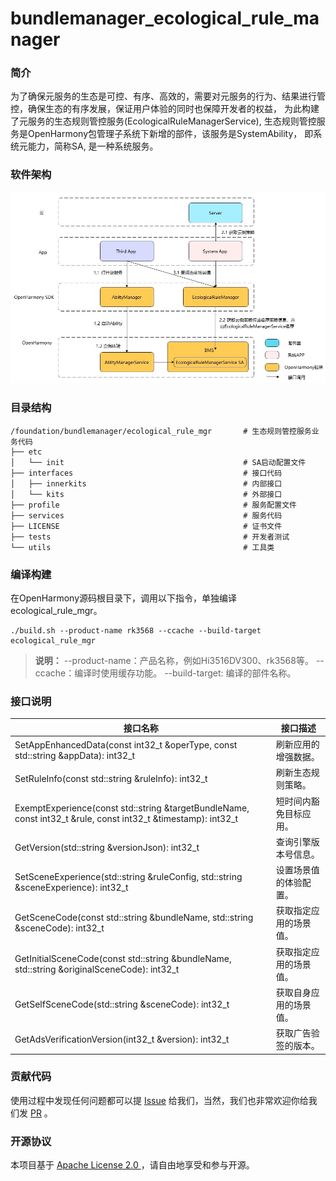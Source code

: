 # bundlemanager_ecological_rule_manager

### 简介
为了确保元服务的生态是可控、有序、高效的，需要对元服务的行为、结果进行管控，确保生态的有序发展，保证用户体验的同时也保障开发者的权益， 为此构建了元服务的生态规则管控服务(EcologicalRuleManagerService), 生态规则管控服务是OpenHarmony包管理子系统下新增的部件，该服务是SystemAbility， 即系统元能力，简称SA, 是一种系统服务。

### 软件架构
![image](figures/architecture.jpg)

### 目录结构

```shell
/foundation/bundlemanager/ecological_rule_mgr       # 生态规则管控服务业务代码
├── etc                                             
│   └── init                                        # SA启动配置文件
├── interfaces                                      # 接口代码
│   ├── innerkits                                   # 内部接口
│   └── kits                                        # 外部接口
├── profile                                         # 服务配置文件
├── services                                        # 服务代码
├── LICENSE                                         # 证书文件
├── tests                                           # 开发者测试
└── utils                                           # 工具类
```
### 编译构建

在OpenHarmony源码根目录下，调用以下指令，单独编译ecological_rule_mgr。
```shell
./build.sh --product-name rk3568 --ccache --build-target ecological_rule_mgr
```
> **说明：**
--product-name：产品名称，例如Hi3516DV300、rk3568等。
--ccache：编译时使用缓存功能。
--build-target: 编译的部件名称。

### 接口说明

|接口名称|接口描述|
|---|---|
|SetAppEnhancedData(const int32_t &operType, const std::string &appData): int32_t|刷新应用的增强数据。|
|SetRuleInfo(const std::string &ruleInfo): int32_t|刷新生态规则策略。|
|ExemptExperience(const std::string &targetBundleName, const int32_t &rule, const int32_t &timestamp): int32_t|短时间内豁免目标应用。|
|GetVersion(std::string &versionJson): int32_t|查询引擎版本号信息。|
|SetSceneExperience(std::string &ruleConfig, std::string &sceneExperience): int32_t|设置场景值的体验配置。|
|GetSceneCode(const std::string &bundleName, std::string &sceneCode): int32_t|获取指定应用的场景值。|
|GetInitialSceneCode(const std::string &bundleName, std::string &originalSceneCode): int32_t|获取指定应用的场景值。|
|GetSelfSceneCode(std::string &sceneCode): int32_t|获取自身应用的场景值。|
|GetAdsVerificationVersion(int32_t &version): int32_t|获取广告验签的版本。|

### 贡献代码

使用过程中发现任何问题都可以提 [Issue](https://gitee.com/openharmony-sig/bundlemanager_ecological_rule_manager/issues)
给我们，当然，我们也非常欢迎你给我们发 [PR](https://gitee.com/openharmony-sig/bundlemanager_ecological_rule_manager/pulls) 。

### 开源协议

本项目基于 [Apache License 2.0 ](https://gitee.com/openharmony-sig/bundlemanager_ecological_rule_manager/blob/master/LICENSE) ，请自由地享受和参与开源。
